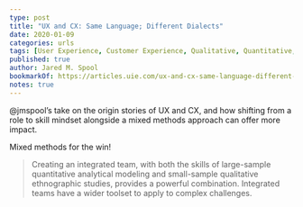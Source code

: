 ```yaml
---
type: post
title: "UX and CX: Same Language; Different Dialects"
date: 2020-01-09
categories: urls
tags: [User Experience, Customer Experience, Qualitative, Quantitative, Mixed Methods]
published: true
author: Jared M. Spool
bookmarkOf: https://articles.uie.com/ux-and-cx-same-language-different-dialects/
notes: true
---
```


@jmspool’s take on the origin stories of UX and CX, and how shifting from a role to skill mindset alongside a mixed methods approach can offer more impact.

Mixed methods for the win!

> Creating an integrated team, with both the skills of large-sample quantitative analytical modeling and small-sample qualitative ethnographic studies, provides a powerful combination. Integrated teams have a wider toolset to apply to complex challenges.
